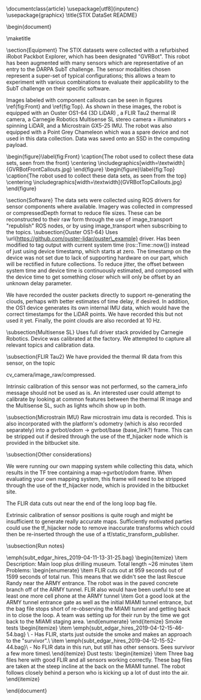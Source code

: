 \documentclass{article}
\usepackage[utf8]{inputenc}
\usepackage{graphicx}
\title{STIX DataSet README}

\begin{document}

\maketitle

\section{Equipment}
The STIX datasets were collected with a refurbished iRobot Packbot Explorer, which has been designated "GVRBot". This robot has been augmented with many sensors which are representative of an entry to the DARPA SubT challenge. The sensor modalities chosen represent a super-set of typical configurations; this allows a team to experiment with various combinations to evaluate their applicability to the SubT challenge on their specific software.

Images labeled with component callouts can be seen in figures \ref{fig:Front} and \ref{fig:Top}. As shown in these images, the robot is equipped with an Ouster OS1-64 (3D LiDAR) , a FLIR Tau2 thermal IR camera, a Carnegie Robotics Multisense SL stereo camera + illuminators + spinning LiDAR, and a Microstrain GX5-25 IMU. The robot was also equipped with a Point Grey Chameleon which was a spare device and not used in this data collection. Data was saved onto an SSD in the computing payload.

\begin{figure}\label{fig:Front}
  \caption{The robot used to collect these data sets, seen from the front}
  \centering
    \includegraphics[width=\textwidth]{GVRBotFrontCallouts.jpg}
\end{figure}
\begin{figure}\label{fig:Top}
  \caption{The robot used to collect these data sets, as seen from the top}
  \centering
    \includegraphics[width=\textwidth]{GVRBotTopCallouts.jpg}
\end{figure}

\section{Software}
The data sets were collected using ROS drivers for sensor components where available. Imagery was collected in compressed or compressedDepth format to reduce file sizes. These can be reconstructed to their raw form through the use of image\_transport "republish" ROS nodes, or by using image\_transport when subscribing to the topics.
\subsection{Ouster OS1-64}
Uses \url{https://github.com/ouster-lidar/ouster\_example} driver. Has been modified to tag output with current system time (ros::Time::now()) instead of just using device timestamp, which starts at zero. The timestamp on the device was not set due to lack of supporting hardware on our part, which will be rectified in future collections. To reduce jitter, the offset between system time and device time is continuously estimated, and composed with the device time to get something closer which will only be offset by an unknown delay parameter. 

We have recorded the ouster packets directly to support re-generating the clouds, perhaps with better estimates of time delay, if desired. In addition, the OS1 device generates its own internal IMU data, which would have the correct timestamps for the LiDAR points. We have recorded this but not used it yet. Finally, the point clouds are also recorded at 10 Hz.

\subsection{Multisense SL}
Uses full driver stack provided by Carnegie Robotics. Device was calibrated at the factory. We attempted to capture all relevant topics and calibration data.

\subsection{FLIR Tau2}
We have provided the thermal IR data from this sensor, on the topic 

cv\_camera/image\_raw/compressed. 

Intrinsic calibration of this sensor was not performed, so the camera\_info message should not be used as is. An interested user could attempt to calibrate by looking at common features between the thermal IR image and the Multisense SL, such as lights whcih show up in both.


\subsection{Microstrain IMU}
Raw microstrain imu data is recorded. This is also incorporated with the platform's odometry (which is also recorded separately) into a gvrbot/odom $\rightarrow$ gvrbot/base (base\_link?) frame. This can be stripped out if desired through the use of the tf\_hijacker node which is provided in the bitbucket site. 

\subsection{Other considerations}

We were running our own mapping system while collecting this data, which results in the TF tree containing a map$\rightarrow$gvrbot/odom frame. When evaluating your own mapping system, this frame will need to be stripped through the use of the tf\_hijacker node, which is provided in the bitbucket site.

The FLIR data cuts out near the end of the long loop bag file. 

Extrinsic calibration of sensor positions is quite rough and might be insufficient to generate really accurate maps. Sufficiently motivated parties could use the tf\_hijacker node to remove inaccurate transforms which could then be re-inserted through the use of a tf/static\_transform\_publisher.


\subsection{Run notes}

\emph{subt\_edgar\_hires\_2019-04-11-13-31-25.bag}
\begin{itemize}
  \item Description: Main loop plus drilling museum. Total length ~26 minutes
  \item Problems:
  \begin{enumerate}
    \item FLIR cuts out at 959 seconds out of 1599 seconds of total run. This means that we didn't see the last Rescue Randy near the ARMY entrance. The robot was in the paved concrete branch off of the ARMY tunnel. FLIR also would have been useful to see at least one more cell phone at the ARMY tunnel
    \item Got a good look at the ARMY tunnel entrance gate as well as the initial MIAMI tunnel entrance, but the bag file stops short of re-observing the MIAMI tunnel and getting back in to close the loop. A team was setting up for their run by the time we got back to the MIAMI staging area.
    \end{enumerate}
\end{itemize}
Smoke tests 
\begin{itemize}
  \item \emph{subt\_edgar\_hires\_2019-04-12-15-46-54.bag} \\
    - Has FLIR, starts just outside the smoke and makes an approach to the "survivor".\\
  \item \emph{subt\_edgar\_hires\_2019-04-12-15-52-44.bag}\\
    - No FLIR data in this run, but still has other sensors. Sees survivor a few more times\\
\end{itemize}
Dust tests:
\begin{itemize}
    \item Three bag files here with good FLIR and all sensors working correctly. These bag files are taken at the steep incline at the back on the MIAMI tunnel. The robot follows closely behind a person who is kicking up a lot of dust into the air.  
    \end{itemize}

\end{document}

